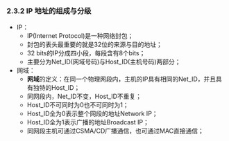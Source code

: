 

### 2.3.2 IP 地址的组成与分级

* IP：
  * IP(Internet Protocol)是一种网络封包；
  * 封包的表头最重要的就是32位的来源与目的地址；
  * 32 bits的IP分成四小段，每段含有8个bits；
  * 主要分为Net_ID(网域号码)与Host_ID(主机号码)两部分；
* 网域：  
  * **网域**的定义：在同一个物理网段内，主机的IP具有相同的Net_ID，并且具有独特的Host_ID；
  * 同网段内，Net_ID不变，Host_ID不重复；
  * Host_ID不可同时为0也不可同时为1；
  * Host_ID全为0表示整个网段的地址Network IP；
  * Host_ID全为1表示广播的地址Broadcast IP；
  * 同网段主机可通过CSMA/CD广播通信，也可通过MAC直接通信；